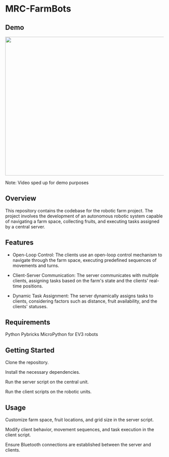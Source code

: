 # MRC-FarmBots

## Demo

<img src="https://github.com/omar-basheer/UniVerse-Social-Network-App/blob/main/fulldemo-_1_.gif" width="1170" height="440"/>

Note: Video sped up for demo purposes

## Overview
This repository contains the codebase for the robotic farm project. The project involves the development of an autonomous robotic system capable of navigating a farm space, collecting fruits, and executing tasks assigned by a central server.

## Features
* Open-Loop Control: The clients use an open-loop control mechanism to navigate through the farm space, executing predefined sequences of movements and turns.

* Client-Server Communication: The server communicates with multiple clients, assigning tasks based on the farm's state and the clients' real-time positions.

* Dynamic Task Assignment: The server dynamically assigns tasks to clients, considering factors such as distance, fruit availability, and the clients' statuses.

## Requirements
Python
Pybricks MicroPython for EV3 robots

## Getting Started
Clone the repository.

Install the necessary dependencies. 

Run the server script on the central unit.

Run the client scripts on the robotic units.

## Usage
Customize farm space, fruit locations, and grid size in the server script.

Modify client behavior, movement sequences, and task execution in the client script.

Ensure Bluetooth connections are established between the server and clients.
